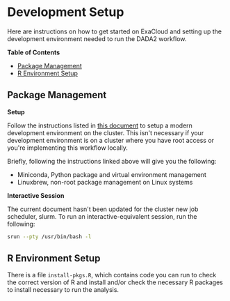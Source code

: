 Development Setup
=================

Here are instructions on how to get started on ExaCloud and setting up the
development environment needed to run the DADA2 workflow.

**Table of Contents**

- [Package Management](#package-management)
- [R Environment Setup](#r-environment-setup)

Package Management
------------------

**Setup**

Follow the instructions listed in [this document][exacloud] to setup a modern
development environment on the cluster. This isn't necessary if your
development environment is on a cluster where you have root access or you're
implementing this workflow locally.

Briefly, following the instructions linked above will give you the following:

- Miniconda, Python package and virtual environment management
- Linuxbrew, non-root package management on Linux systems

[exacloud]: https://github.com/greenstick/bootstrapping-package-management-on-exacloud

**Interactive Session**

The current document hasn't been updated for the cluster new job scheduler,
slurm. To run an interactive-equivalent session, run the following:

```bash
srun --pty /usr/bin/bash -l
```

R Environment Setup
-------------------

There is a file `install-pkgs.R`, which contains code you can run to check the
correct version of R and install and/or check the necessary R packages to
install necessary to run the analysis.

